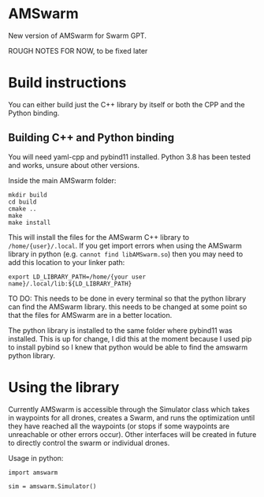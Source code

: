 # AMSwarm
New version of AMSwarm for Swarm GPT. 

ROUGH NOTES FOR NOW, to be fixed later

# Build instructions

You can either build just the C++ library by itself or both the CPP and the Python binding.

## Building C++ and Python binding

You will need yaml-cpp and pybind11 installed. Python 3.8 has been tested and works, unsure about other versions.

Inside the main AMSwarm folder:


```
mkdir build
cd build
cmake ..
make
make install
```

This will install the files for the AMSwarm C++ library to `/home/{user}/.local`. If you get import errors when using the AMSwarm library in python (e.g. `cannot find libAMSwarm.so`) then you may need to add this location to your linker path:


```
export LD_LIBRARY_PATH=/home/{your user name}/.local/lib:${LD_LIBRARY_PATH}
```

TO DO: This needs to be done in every terminal so that the python library can find the AMSwarm library. this needs to be changed at some point so that the files for AMSwarm are in a better location.

The python library is installed to the same folder where pybind11 was installed. This is up for change, I did this at the moment because I used pip to install pybind so I knew that python would be able to find the amswarm python library.

# Using the library

Currently AMSwarm is accessible through the Simulator class which takes in waypoints for all drones, creates a Swarm, and runs the optimization until they have reached all the waypoints (or stops if some waypoints are unreachable or other errors occur). Other interfaces will be created in future to directly control the swarm or individual drones.

Usage in python:

```
import amswarm

sim = amswarm.Simulator()
```


